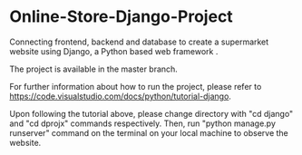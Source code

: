 # Online-Store-Django-Project
Connecting frontend, backend and database to create a supermarket website using Django, a Python based web framework .

The project is available in the master branch.

For further information about how to run the project, please refer to https://code.visualstudio.com/docs/python/tutorial-django.

Upon following the tutorial above, please change directory with "cd django" and "cd dprojx" commands respectively.
Then, run "python manage.py runserver" command on the terminal on your local machine to observe the website.
